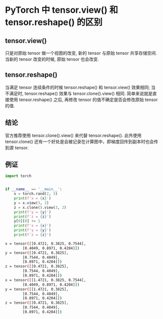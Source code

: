 # PyTorch 中 tensor.view() 和 tensor.reshape() 的区别

## tensor.view()

只是对原始 tensor 做一个视图的改变, 新的 tensor 与原始 tensor 共享存储空间. 当新的 tensor 改变的时候, 原始 tensor 也会改变.

## tensor.reshape()
当满足 tensor 连续条件的时候 tensor.reshape() 和 tensor.view() 效果相同; 当不满足时, tensor.reshape() 效果与 tensor.clone().view() 相同.
简单来说就是直接使用 tensor.reshape() 之后, 再修改 tensor 的值不确定是否会修改原始 tensor 的值.

## 结论
官方推荐使用 tensor.clone().view() 来代替 tensor.reshape().
此外使用 tensor.clone() 还有一个好处是会被记录在计算图中，即梯度回传到副本时也会传到源 tensor.

## 例证
```python
import torch


if __name__ == '__main__':
    x = torch.rand(2, 3)
    print(f'x = {x}')
    y = x.view(3, 2)
    z = x.clone().view(3, 2)
    print(f'y = {y}')
    print(f'z = {z}')
    y[0][0] += 1
    print(f'x = {x}')
    print(f'y = {y}')
    print(f'z = {z}')
```
```bash
x = tensor([[0.4721, 0.3825, 0.7544],
        [0.4049, 0.8971, 0.4204]])
y = tensor([[0.4721, 0.3825],
        [0.7544, 0.4049],
        [0.8971, 0.4204]])
z = tensor([[0.4721, 0.3825],
        [0.7544, 0.4049],
        [0.8971, 0.4204]])
x = tensor([[1.4721, 0.3825, 0.7544],
        [0.4049, 0.8971, 0.4204]])
y = tensor([[1.4721, 0.3825],
        [0.7544, 0.4049],
        [0.8971, 0.4204]])
z = tensor([[0.4721, 0.3825],
        [0.7544, 0.4049],
        [0.8971, 0.4204]])
```